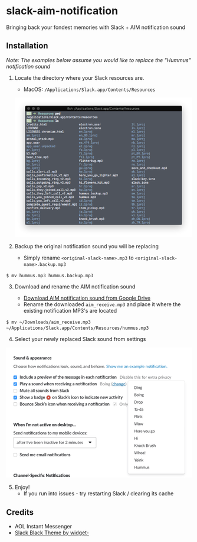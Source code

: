 # slack-aim-notification
Bringing back your fondest memories with Slack + AIM notification sound

## Installation
*Note: The examples below assume you would like to replace the "Hummus" notification sound*

1. Locate the directory where your Slack resources are.
    * MacOS: `/Applications/Slack.app/Contents/Resources`
    
    ![](https://github.com/tsaiDavid/slack-aim-notification/blob/master/resources.png)

2. Backup the original notification sound you will be replacing

    * Simply rename `<original-slack-name>.mp3` to `<original-slack-name>.backup.mp3`
```
$ mv hummus.mp3 hummus.backup.mp3
```

3. Download and rename the AIM notification sound

    * [Download AIM notification sound from Google Drive](https://drive.google.com/file/d/1c0ofGgcYw4XgfZFGhZCiD6VHRLYFXqK3/view?usp=sharing)
    * Rename the downloaded `aim_receive.mp3` and place it where the existing notification MP3's are located

```
$ mv ~/Downloads/aim_receive.mp3 ~/Applications/Slack.app/Contents/Resources/hummus.mp3
```

4. Select your newly replaced Slack sound from settings

![](https://github.com/tsaiDavid/slack-aim-notification/blob/master/slack_settings.png)

5. Enjoy!
   * If you run into issues - try restarting Slack / clearing its cache

## Credits
  * AOL Instant Messenger
  * [Slack Black Theme by widget-](https://github.com/widget-/slack-black-theme)

